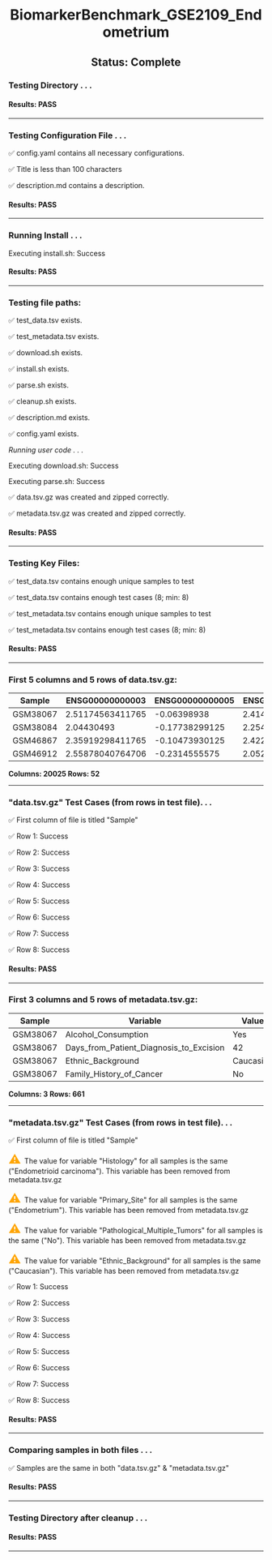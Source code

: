 <h1><center>BiomarkerBenchmark_GSE2109_Endometrium</center></h1>
<h2><center> Status: Complete </center></h2>


### Testing Directory . . .

#### Results: PASS
---
### Testing Configuration File . . .

&#9989;	config.yaml contains all necessary configurations.

&#9989;	Title is less than 100 characters

&#9989;	description.md contains a description.

#### Results: PASS
---
### Running Install . . .

Executing install.sh: Success

#### Results: PASS
---

### Testing file paths:

&#9989;	test_data.tsv exists.

&#9989;	test_metadata.tsv exists.

&#9989;	download.sh exists.

&#9989;	install.sh exists.

&#9989;	parse.sh exists.

&#9989;	cleanup.sh exists.

&#9989;	description.md exists.

&#9989;	config.yaml exists.

*Running user code . . .*

Executing download.sh: Success

Executing parse.sh: Success

&#9989;	data.tsv.gz was created and zipped correctly.

&#9989;	metadata.tsv.gz was created and zipped correctly.

#### Results: PASS
---
### Testing Key Files:

&#9989;	test_data.tsv contains enough unique samples to test

&#9989;	test_data.tsv contains enough test cases (8; min: 8)

&#9989;	test_metadata.tsv contains enough unique samples to test

&#9989;	test_metadata.tsv contains enough test cases (8; min: 8)

#### Results: PASS
---

### First 5 columns and 5 rows of data.tsv.gz:

|	Sample	|	ENSG00000000003	|	ENSG00000000005	|	ENSG00000000419	|	ENSG00000000457	|
|	---	|	---	|	---	|	---	|	---	|
|	GSM38067	|	2.51174563411765	|	-0.06398938	|	2.41418058111111	|	0.532588206875	|
|	GSM38084	|	2.04430493	|	-0.17738299125	|	2.25459530444444	|	0.2675048278125	|
|	GSM46867	|	2.35919298411765	|	-0.10473930125	|	2.42252435777778	|	0.5238796334375	|
|	GSM46912	|	2.55878040764706	|	-0.2314555575	|	2.05281890111111	|	0.48969787375	|

**Columns: 20025 Rows: 52**

---
### "data.tsv.gz" Test Cases (from rows in test file). . .

&#9989;	First column of file is titled "Sample"

&#9989;	Row 1: Success

&#9989;	Row 2: Success

&#9989;	Row 3: Success

&#9989;	Row 4: Success

&#9989;	Row 5: Success

&#9989;	Row 6: Success

&#9989;	Row 7: Success

&#9989;	Row 8: Success

#### Results: PASS
---
### First 3 columns and 5 rows of metadata.tsv.gz:

|	Sample	|	Variable	|	Value	|
|	---	|	---	|	---	|
|	GSM38067	|	Alcohol_Consumption	|	Yes	|
|	GSM38067	|	Days_from_Patient_Diagnosis_to_Excision	|	42	|
|	GSM38067	|	Ethnic_Background	|	Caucasian	|
|	GSM38067	|	Family_History_of_Cancer	|	No	|

**Columns: 3 Rows: 661**

---
### "metadata.tsv.gz" Test Cases (from rows in test file). . .

&#9989;	First column of file is titled "Sample"

<p><font color="orange" size="+2">&#9888;	</font>The value for variable "Histology" for all samples is the same ("Endometrioid carcinoma"). This variable has been removed from metadata.tsv.gz</p>

<p><font color="orange" size="+2">&#9888;	</font>The value for variable "Primary_Site" for all samples is the same ("Endometrium"). This variable has been removed from metadata.tsv.gz</p>

<p><font color="orange" size="+2">&#9888;	</font>The value for variable "Pathological_Multiple_Tumors" for all samples is the same ("No"). This variable has been removed from metadata.tsv.gz</p>

<p><font color="orange" size="+2">&#9888;	</font>The value for variable "Ethnic_Background" for all samples is the same ("Caucasian"). This variable has been removed from metadata.tsv.gz</p>

&#9989;	Row 1: Success

&#9989;	Row 2: Success

&#9989;	Row 3: Success

&#9989;	Row 4: Success

&#9989;	Row 5: Success

&#9989;	Row 6: Success

&#9989;	Row 7: Success

&#9989;	Row 8: Success

#### Results: PASS
---
### Comparing samples in both files . . .

&#9989;	Samples are the same in both "data.tsv.gz" & "metadata.tsv.gz"

#### Results: PASS

---
### Testing Directory after cleanup . . .

#### Results: PASS
---
